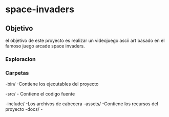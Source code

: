 # space-invaders
## Objetivo 
el objetivo de este proyecto es realizar un videojuego ascii art basado en el famoso juego arcade space invaders.

### Exploracion 

### Carpetas
-bin/ -Contiene los ejecutables del proyecto

-src/ - Contiene el codigo fuente 

-include/ -Los archivos de cabecera
-assets/ -Contiene los recursos del proyecto 
-docs/ - 